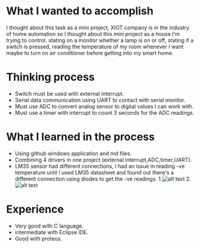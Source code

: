 # What I wanted to accomplish
I thought about this task as a mini project, XIOT company is in the industry of home automation so I thought about this mini project as a house I'm trying to control. stating on a monitor whether a lamp is on or off, stating if a switch is pressed, reading the temperature of my room whenever I want maybe to turn on air conditioner before getting into my smart home.

# Thinking process
* Switch must be used with external interrupt.
* Serial data communication using UART to contact with serial monitor.
* Must use ADC to convert analog sensor to digital values I can work with.
* Must use a timer with interrupt to count 3 seconds for the ADC readings.

# What I learned in the process
* Using github windows application and md files.
* Combining 4 drivers in one project (external interrupt,ADC,timer,UART).
* LM35 sensor had different connections, I had an issue in reading -ve temperature until I used LM35 datasheet and found out there's a different connection using diodes to get the -ve readings.
1.![alt text](https://preview.ibb.co/d0xuMd/01.png)
2.![alt text](https://image.ibb.co/mTRAuy/02.png)

# Experience
* Very good with C language.
* intermediate with Eclipse IDE.
* Good with proteus.
